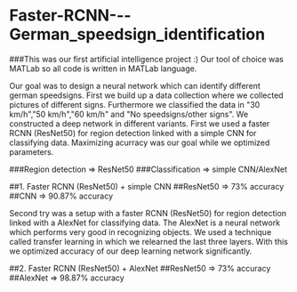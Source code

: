 # Faster-RCNN---German_speedsign_identification

###This was our first artificial intelligence project :)
Our tool of choice was MATLab so all code is written in MATLab language.

Our goal was to design a neural network which can identify different german speedsigns.
First we build up a data collection where we collected pictures of different signs.
Furthermore we classified the data in "30 km/h","50 km/h","60 km/h" and "No speedsigns/other signs".
We constructed a deep network in different variants.
First we used a faster RCNN (ResNet50) for region detection linked with a simple CNN for classifying data.
Maximizing acurracy was our goal while we optimized parameters.

###Region detection => ResNet50
###Classification => simple CNN/AlexNet

##1. Faster RCNN (ResNet50) + simple CNN
##ResNet50 => 73% accuracy
##CNN =>      90.87% accuracy

Second try was a setup with a faster RCNN (ResNet50) for region detection linked with a AlexNet for classifying data.
The AlexNet is a neural network which performs very good in recognizing objects.
We used a technique called transfer learning in which we relearned the last three layers.
With this we optimized accuracy of our deep learning network significantly.

##2. Faster RCNN (ResNet50) + AlexNet
##ResNet50 => 73% accuracy
##AlexNet =>  98.87% accuracy
